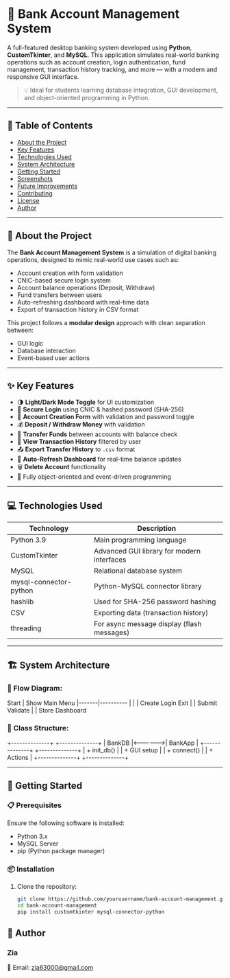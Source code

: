 # 🏦 Bank Account Management System

A full-featured desktop banking system developed using **Python**, **CustomTkinter**, and **MySQL**. This application simulates real-world banking operations such as account creation, login authentication, fund management, transaction history tracking, and more — with a modern and responsive GUI interface.

> 💡 Ideal for students learning database integration, GUI development, and object-oriented programming in Python.

---

## 📖 Table of Contents

- [About the Project](#-about-the-project)
- [Key Features](#-key-features)
- [Technologies Used](#-technologies-used)
- [System Architecture](#-system-architecture)
- [Getting Started](#-getting-started)
- [Screenshots](#-screenshots)
- [Future Improvements](#-future-improvements)
- [Contributing](#-contributing)
- [License](#-license)
- [Author](#-author)

---

## 📌 About the Project

The **Bank Account Management System** is a simulation of digital banking operations, designed to mimic real-world use cases such as:

- Account creation with form validation
- CNIC-based secure login system
- Account balance operations (Deposit, Withdraw)
- Fund transfers between users
- Auto-refreshing dashboard with real-time data
- Export of transaction history in CSV format

This project follows a **modular design** approach with clean separation between:
- GUI logic
- Database interaction
- Event-based user actions

---

## ✨ Key Features

- 🌗 **Light/Dark Mode Toggle** for UI customization
- 🔐 **Secure Login** using CNIC & hashed password (SHA-256)
- 🧾 **Account Creation Form** with validation and password toggle
- 💰 **Deposit / Withdraw Money** with validation
- 🔁 **Transfer Funds** between accounts with balance check
- 📜 **View Transaction History** filtered by user
- 📤 **Export Transfer History** to `.csv` format
- 🔄 **Auto-Refresh Dashboard** for real-time balance updates
- 🗑️ **Delete Account** functionality
- 🧩 Fully object-oriented and event-driven programming

---

## 💻 Technologies Used

| Technology       | Description                                  |
|------------------|----------------------------------------------|
| Python 3.9       | Main programming language                    |
| CustomTkinter    | Advanced GUI library for modern interfaces   |
| MySQL            | Relational database system                   |
| mysql-connector-python | Python-MySQL connector library          |
| hashlib          | Used for SHA-256 password hashing            |
| CSV              | Exporting data (transaction history)         |
| threading        | For async message display (flash messages)   |

---

## 🏗️ System Architecture

### 🔹 Flow Diagram:
Start
|
Show Main Menu
|-------|----------
| | |
Create Login Exit
| |
Submit Validate
| |
Store Dashboard


### 🔹 Class Structure:
+--------------+ +--------------+
| BankDB |<------>| BankApp |
+--------------+ +--------------+
| + init_db() | | + GUI setup |
| + connect() | | + Actions |
+--------------+ +--------------+


---

## 🚀 Getting Started

### 📋 Prerequisites

Ensure the following software is installed:

- Python 3.x
- MySQL Server
- pip (Python package manager)

### 📦 Installation

1. Clone the repository:
   ```bash
   git clone https://github.com/yourusername/bank-account-management.git
   cd bank-account-management
   pip install customtkinter mysql-connector-python
## 👤 Author
### Zia
📧 Email: zia63000@gmail.com
